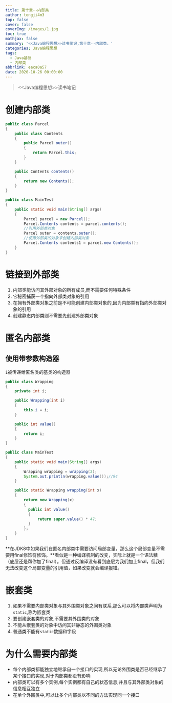 ```yaml
---
title: 第十章--内部类
author: tongji4m3
top: false
cover: false
coverImg: /images/1.jpg
toc: true
mathjax: false
summary: '<<Java编程思想>>读书笔记,第十章--内部类。'
categories: Java编程思想
tags:
  - Java基础
  - 内部类
abbrlink: eaca0a57
date: 2020-10-26 00:00:00
---
```


> <<Java编程思想>>读书笔记



# 创建内部类

```java
public class Parcel
{
    public class Contents
    {
        public Parcel outer()
        {
            return Parcel.this;
        }
    }

    public Contents contents()
    {
        return new Contents();
    }
}
```

```java
public class MainTest
{
    public static void main(String[] args)
    {
        Parcel parcel = new Parcel();
        Parcel.Contents contents = parcel.contents();
        //引用外部类对象
        Parcel outer = contents.outer();
        //使用外部类的对象来创建内部类对象
        Parcel.Contents contents1 = parcel.new Contents();
    }
}
```

# 链接到外部类

1. 内部类能访问其外部对象的所有成员,而不需要任何特殊条件
2. 它秘密捕获一个指向外部类对象的引用
3. 在拥有外部类对象之前是不可能创建内部类对象的,因为内部类有指向外部类对象的引用
4. 创建静态内部类则不需要先创建外部类对象

# 匿名内部类

## 使用带参数构造器

`i`被传递给匿名类的基类的构造器

```java
public class Wrapping
{
    private int i;

    public Wrapping(int i)
    {
        this.i = i;
    }

    public int value()
    {
        return i;
    }
}
```

```java
public class MainTest
{
    public static void main(String[] args)
    {
        Wrapping wrapping = wrapping(2);
        System.out.println(wrapping.value());//94
    }

    public static Wrapping wrapping(int x)
    {
        return new Wrapping(x)
        {
          public int value()
          {
              return super.value() * 47;
          }
        };
    }
}
```

**在JDK8中如果我们在匿名内部类中需要访问局部变量，那么这个局部变量不需要用final修饰符修饰。**看似是一种编译机制的改变，实际上就是一个语法糖（底层还是帮你加了final）。但通过反编译没有看到底层为我们加上final，但我们无法改变这个局部变量的引用值，如果改变就会编译报错。

# 嵌套类

1. 如果不需要内部类对象与其外围类对象之间有联系,那么可以将内部类声明为`static`,称为嵌套类
2. 要创建嵌套类的对象,不需要其外围类的对象
3. 不能从嵌套类的对象中访问其非静态的外围类对象
4. 普通类不能有`static`数据和字段

# 为什么需要内部类

+ 每个内部类都能独立地继承自一个接口的实现,所以无论外围类是否已经继承了某个接口的实现,对于内部类都没有影响
+ 内部类可以有多个实例,每个实例都有自己的状态信息,并且与其外部类对象的信息相互独立
+ 在单个外围类中,可以让多个内部类以不同的方法实现同一个接口